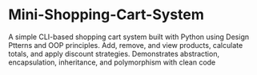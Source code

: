 # Mini-Shopping-Cart-System
A simple CLI-based shopping cart system built with Python using Design Ptterns and OOP principles. Add, remove, and view products, calculate totals, and apply discount strategies. Demonstrates abstraction, encapsulation, inheritance, and polymorphism with clean code
